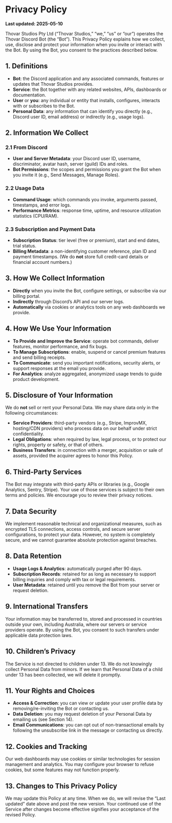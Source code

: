 # Privacy Policy

**Last updated: 2025-05-10**

Thovar Studios Pty Ltd (“Thovar Studios,” “we,” “us” or “our”) operates the Thovar Discord Bot (the “Bot”). This Privacy Policy explains how we collect, use, disclose and protect your information when you invite or interact with the Bot. By using the Bot, you consent to the practices described below.

## 1. Definitions

- **Bot**: the Discord application and any associated commands, features or updates that Thovar Studios provides.  
- **Service**: the Bot together with any related websites, APIs, dashboards or documentation.  
- **User** or **you**: any individual or entity that installs, configures, interacts with or subscribes to the Bot.  
- **Personal Data**: any information that can identify you directly (e.g., Discord user ID, email address) or indirectly (e.g., usage logs).

## 2. Information We Collect

### 2.1 From Discord
- **User and Server Metadata**: your Discord user ID, username, discriminator, avatar hash, server (guild) IDs and roles.  
- **Bot Permissions**: the scopes and permissions you grant the Bot when you invite it (e.g., Send Messages, Manage Roles).

### 2.2 Usage Data
- **Command Usage**: which commands you invoke, arguments passed, timestamps, and error logs.  
- **Performance Metrics**: response time, uptime, and resource utilization statistics (CPU/RAM).

### 2.3 Subscription and Payment Data
- **Subscription Status**: tier level (free or premium), start and end dates, trial status.  
- **Billing Metadata**: a non-identifying customer reference, plan ID and payment timestamps. (We do **not** store full credit-card details or financial account numbers.)

## 3. How We Collect Information

- **Directly** when you invite the Bot, configure settings, or subscribe via our billing portal.  
- **Indirectly** through Discord’s API and our server logs.  
- **Automatically** via cookies or analytics tools on any web dashboards we provide.

## 4. How We Use Your Information

- **To Provide and Improve the Service**: operate bot commands, deliver features, monitor performance, and fix bugs.  
- **To Manage Subscriptions**: enable, suspend or cancel premium features and send billing receipts.  
- **To Communicate**: send you important notifications, security alerts, or support responses at the email you provide.  
- **For Analytics**: analyze aggregated, anonymized usage trends to guide product development.

## 5. Disclosure of Your Information

We do **not** sell or rent your Personal Data. We may share data only in the following circumstances:

- **Service Providers**: third-party vendors (e.g., Stripe, ImprovMX, hosting/CDN providers) who process data on our behalf under strict confidentiality.  
- **Legal Obligations**: when required by law, legal process, or to protect our rights, property or safety, or that of others.  
- **Business Transfers**: in connection with a merger, acquisition or sale of assets, provided the acquirer agrees to honor this Policy.

## 6. Third-Party Services

The Bot may integrate with third-party APIs or libraries (e.g., Google Analytics, Sentry, Stripe). Your use of those services is subject to their own terms and policies. We encourage you to review their privacy notices.

## 7. Data Security

We implement reasonable technical and organizational measures, such as encrypted TLS connections, access controls, and secure server configurations, to protect your data. However, no system is completely secure, and we cannot guarantee absolute protection against breaches.

## 8. Data Retention

- **Usage Logs & Analytics**: automatically purged after 90 days.  
- **Subscription Records**: retained for as long as necessary to support billing inquiries and comply with tax or legal requirements.  
- **User Metadata**: retained until you remove the Bot from your server or request deletion.

## 9. International Transfers

Your information may be transferred to, stored and processed in countries outside your own, including Australia, where our servers or service providers operate. By using the Bot, you consent to such transfers under applicable data protection laws.

## 10. Children’s Privacy

The Service is not directed to children under 13. We do not knowingly collect Personal Data from minors. If we learn that Personal Data of a child under 13 has been collected, we will delete it promptly.

## 11. Your Rights and Choices

- **Access & Correction**: you can view or update your user profile data by removing/re-inviting the Bot or contacting us.  
- **Data Deletion**: you may request deletion of your Personal Data by emailing us (see Section 14).  
- **Email Communications**: you can opt out of non-transactional emails by following the unsubscribe link in the message or contacting us directly.

## 12. Cookies and Tracking

Our web dashboards may use cookies or similar technologies for session management and analytics. You may configure your browser to refuse cookies, but some features may not function properly.

## 13. Changes to This Privacy Policy

We may update this Policy at any time. When we do, we will revise the “Last updated” date above and post the new version. Your continued use of the Service after changes become effective signifies your acceptance of the revised Policy.

